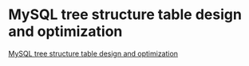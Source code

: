 # MySQL tree structure table design and optimization
[MySQL tree structure table design and optimization](https://aiwithcloud.com/2022/09/16/mysql_tree_structure_table_design_and_optimization/)